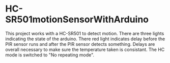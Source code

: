# HC-SR501motionSensorWithArduino
This project works with a HC-SR501 to detect motion. There are three lights indicating the state of the arduino. There red light indicates
delay before the PIR sensor runs and after the PIR sensor detects something. Delays are overall necessary to make sure the temperature taken
is consistant. The HC mode is switched to "No repeating mode".
